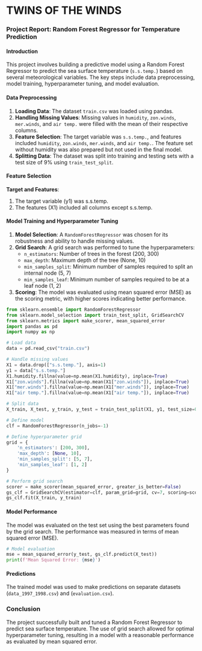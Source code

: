 # TWINS OF THE WINDS
### Project Report: Random Forest Regressor for Temperature Prediction

#### Introduction
This project involves building a predictive model using a Random Forest Regressor to predict the sea surface temperature (`s.s.temp.`) based on several meteorological variables. The key steps include data preprocessing, model training, hyperparameter tuning, and model evaluation.

#### Data Preprocessing
1. **Loading Data**: The dataset `train.csv` was loaded using pandas.
2. **Handling Missing Values**: Missing values in `humidity`, `zon.winds`, `mer.winds`, and `air temp.` were filled with the mean of their respective columns.
3. **Feature Selection**: The target variable was `s.s.temp.`, and features included `humidity`, `zon.winds`, `mer.winds`, and `air temp.`. The feature set without humidity was also prepared but not used in the final model.
4. **Splitting Data**: The dataset was split into training and testing sets with a test size of 9% using `train_test_split`.

#### Feature Selection
**Target and Features**:
1. The target variable (y1) was s.s.temp.
2. The features (X1) included all columns except s.s.temp.

#### Model Training and Hyperparameter Tuning
1. **Model Selection**: A `RandomForestRegressor` was chosen for its robustness and ability to handle missing values.
2. **Grid Search**: A grid search was performed to tune the hyperparameters:
   - `n_estimators`: Number of trees in the forest (200, 300)
   - `max_depth`: Maximum depth of the tree (None, 10)
   - `min_samples_split`: Minimum number of samples required to split an internal node (5, 7)
   - `min_samples_leaf`: Minimum number of samples required to be at a leaf node (1, 2)
3. **Scoring**: The model was evaluated using mean squared error (MSE) as the scoring metric, with higher scores indicating better performance.

```python
from sklearn.ensemble import RandomForestRegressor
from sklearn.model_selection import train_test_split, GridSearchCV
from sklearn.metrics import make_scorer, mean_squared_error
import pandas as pd
import numpy as np

# Load data
data = pd.read_csv("train.csv")

# Handle missing values
X1 = data.drop(["s.s.temp."], axis=1)
y1 = data["s.s.temp."]
X1.humidity.fillna(value=np.mean(X1.humidity), inplace=True)
X1["zon.winds"].fillna(value=np.mean(X1["zon.winds"]), inplace=True)
X1["mer.winds"].fillna(value=np.mean(X1["mer.winds"]), inplace=True)
X1["air temp."].fillna(value=np.mean(X1["air temp."]), inplace=True)

# Split data
X_train, X_test, y_train, y_test = train_test_split(X1, y1, test_size=0.09)

# Define model
clf = RandomForestRegressor(n_jobs=-1)

# Define hyperparameter grid
grid = {
    'n_estimators': [200, 300],
    'max_depth': [None, 10],
    'min_samples_split': [5, 7],
    'min_samples_leaf': [1, 2]
}

# Perform grid search
scorer = make_scorer(mean_squared_error, greater_is_better=False)
gs_clf = GridSearchCV(estimator=clf, param_grid=grid, cv=7, scoring=scorer, n_jobs=-1, verbose=2)
gs_clf.fit(X_train, y_train)
```

#### Model Performance
The model was evaluated on the test set using the best parameters found by the grid search. The performance was measured in terms of mean squared error (MSE).

```python
# Model evaluation
mse = mean_squared_error(y_test, gs_clf.predict(X_test))
print(f'Mean Squared Error: {mse}')
```

#### Predictions
The trained model was used to make predictions on separate datasets (`data_1997_1998.csv`) and (`evaluation.csv`).

### Conclusion
The project successfully built and tuned a Random Forest Regressor to predict sea surface temperature. The use of grid search allowed for optimal hyperparameter tuning, resulting in a model with a reasonable performance as evaluated by mean squared error.
